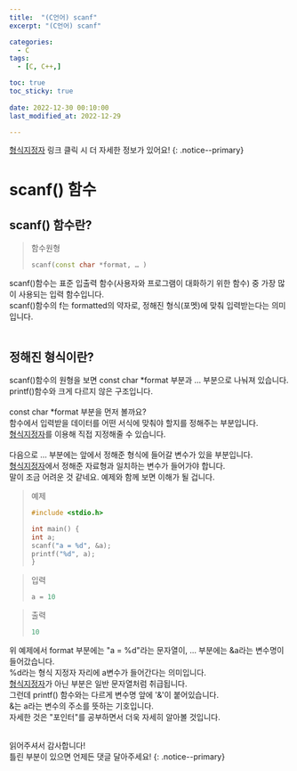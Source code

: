 ```yaml
---
title:  "(C언어) scanf" 
excerpt: "(C언어) scanf"

categories:
  - C
tags:
  - [C, C++,]

toc: true
toc_sticky: true
 
date: 2022-12-30 00:10:00
last_modified_at: 2022-12-29

---
```


[형식지정자](https://jbl28.github.io/c/%ED%98%95%EC%8B%9D%EC%A7%80%EC%A0%95%EC%9E%90/) 링크 클릭 시 더 자세한 정보가 있어요!
{: .notice--primary} 

# scanf() 함수
## scanf() 함수란?

>함수원형
>```cpp
>scanf(const char *format, … )
>```   

scanf()함수는 표준 입출력 함수(사용자와 프로그램이 대화하기 위한 함수) 중 가장 많이 사용되는 입력 함수입니다.<br>
scanf()함수의 f는 formatted의 약자로, 정해진 형식(포멧)에 맞춰 입력받는다는 의미입니다.<br><br>
## 정해진 형식이란?
scanf()함수의 원형을 보면 const char *format 부분과 … 부분으로 나눠져 있습니다.<br>
printf()함수와 크게 다르지 않은 구조입니다.<br><br>
const char *format 부분을 먼저 볼까요?<br> 
함수에서 입력받을 데이터를 어떤 서식에 맞춰야 할지를 정해주는 부분입니다.<br>
[형식지정자](https://jbl28.github.io/c/%ED%98%95%EC%8B%9D%EC%A7%80%EC%A0%95%EC%9E%90/)를 이용해 직접 지정해줄 수 있습니다.<br><br>
다음으로 … 부분에는 앞에서 정해준 형식에 들어갈 변수가 있을 부분입니다.<br>
[형식지정자](https://jbl28.github.io/c/%ED%98%95%EC%8B%9D%EC%A7%80%EC%A0%95%EC%9E%90/)에서 정해준 자료형과 일치하는 변수가 들어가야 합니다.<br>
말이 조금 어려운 것 같네요. 예제와 함께 보면 이해가 될 겁니다.<br>

>예제
>```cpp
>#include <stdio.h>
>
>int main() {
> int a;
> scanf("a = %d", &a);
>printf("%d", a);
>}
>```

>입력
>```cpp
>a = 10
>```

>출력
>```cpp
>10
>```


위 예제에서 format 부분에는 "a = %d"라는 문자열이, … 부분에는 &a라는 변수명이 들어갔습니다.<br>
%d라는 형식 지정자 자리에 a변수가 들어간다는 의미입니다.<br>
[형식지정자](https://jbl28.github.io/c/%ED%98%95%EC%8B%9D%EC%A7%80%EC%A0%95%EC%9E%90/)가 아닌 부분은 일반 문자열처럼 취급됩니다.<br>
그런데 printf() 함수와는 다르게 변수명 앞에 '&'이 붙어있습니다.<br>
&는 a라는 변수의 주소를 뜻하는 기호입니다.<br>
자세한 것은 "포인터"를 공부하면서 더욱 자세히 알아볼 것입니다.<br><br>


읽어주셔서 감사합니다! <br>틀린 부분이 있으면 언제든 댓글 달아주세요!
{: .notice--primary} 
